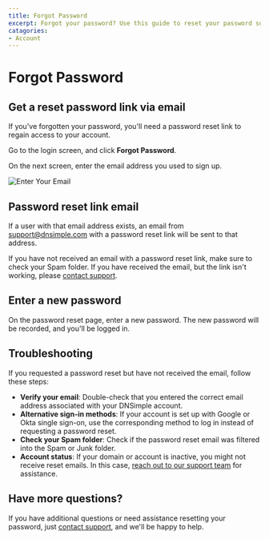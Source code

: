 ```yaml
---
title: Forgot Password
excerpt: Forgot your password? Use this guide to reset your password so you can log in.
catagories:
- Account
---
```


# Forgot Password

## Get a reset password link via email

If you've forgotten your password, you'll need a password reset link to regain access to your account. 

Go to the login screen, and click **Forgot Password**.

<!--- needs screenshot -->

On the next screen, enter the email address you used to sign up.

![Enter Your Email](/files/reset-password-email.png)

## Password reset link email

If a user with that email address exists, an email from support@dnsimple.com with a password reset link will be sent to that address.

If you have not received an email with a password reset link, make sure to check your Spam folder. If you have received the email, but the link isn't working, please [contact support](https://dnsimple.com/feedback).

## Enter a new password

On the password reset page, enter a new password. The new password will be recorded, and you'll be logged in.

## Troubleshooting

If you requested a password reset but have not received the email, follow these steps:

- **Verify your email**: Double-check that you entered the correct email address associated with your DNSimple account.
- **Alternative sign-in methods**: If your account is set up with Google or Okta single sign-on, use the corresponding method to log in instead of requesting a password reset.
- **Check your Spam folder**: Check if the password reset email was filtered into the Spam or Junk folder.
- **Account status**: If your domain or account is inactive, you might not receive reset emails. In this case, [reach out to our support team](https://dnsimple.com/feedback) for assistance.

## Have more questions?

If you have additional questions or need assistance resetting your password, just [contact support](https://dnsimple.com/feedback), and we'll be happy to help. 
